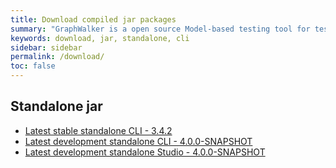 ```yaml
---
title: Download compiled jar packages
summary: "GraphWalker is a open source Model-based testing tool for test automation. This pages contains links to download the GraphWalker standalone jar. Both the latest released and development version."
keywords: download, jar, standalone, cli
sidebar: sidebar
permalink: /download/
toc: false
---
```


## Standalone jar
* [Latest stable standalone CLI - 3.4.2](/content/archive/graphwalker-cli-3.4.2.jar)
* [Latest development standalone CLI - 4.0.0-SNAPSHOT](https://bintray.com/graphwalker/graphwalker/download_file?file_path=SNAPSHOTS%2Fgraphwalker-cli-4.0.0-SNAPSHOT.jar)
* [Latest development standalone Studio - 4.0.0-SNAPSHOT](https://bintray.com/graphwalker/graphwalker/download_file?file_path=SNAPSHOTS%2Fgraphwalker-studio-4.0.0-SNAPSHOT.jar)

